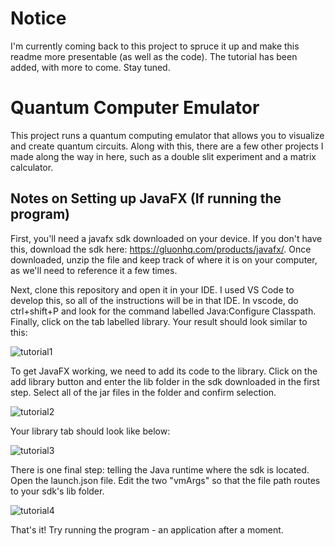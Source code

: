 # Notice
I'm currently coming back to this project to spruce it up and make this readme more presentable (as well as the code). The tutorial has been added, with more to come. Stay tuned.

# Quantum Computer Emulator

This project runs a quantum computing emulator that allows you to visualize and create quantum circuits. Along with this, there are a few other projects I made along the way in here, such as a double slit experiment and a matrix calculator.

## Notes on Setting up JavaFX (If running the program)
First, you'll need a javafx sdk downloaded on your device. If you don't have this, download the sdk here: https://gluonhq.com/products/javafx/. Once downloaded, unzip the file and keep track of where it 
is on your computer, as we'll need to reference it a few times.

Next, clone this repository and open it in your IDE. I used VS Code to develop this, so all of the instructions will be in that IDE. In vscode, do ctrl+shift+P and look for the command labelled 
Java:Configure Classpath. Finally, click on the tab labelled library. Your result should look similar to this:

![tutorial1](https://github.com/user-attachments/assets/530131e5-5056-4edb-95b3-2229125b478a)

To get JavaFX working, we need to add its code to the library. Click on the add library button and enter the lib folder in the sdk downloaded in the first step. Select all of the jar files in the folder
and confirm selection.

![tutorial2](https://github.com/user-attachments/assets/dcb09cb5-29bb-48b7-aafd-4e07b034f028)

Your library tab should look like below:

![tutorial3](https://github.com/user-attachments/assets/db41dd90-4525-43bf-9ee3-223a9a9f44b9)

There is one final step: telling the Java runtime where the sdk is located. Open the launch.json file. Edit the two "vmArgs" so that the file path routes to your sdk's lib folder.

![tutorial4](https://github.com/user-attachments/assets/f683f7d5-938f-4174-a896-211b6b0e847b)

That's it! Try running the program - an application after a moment. 
